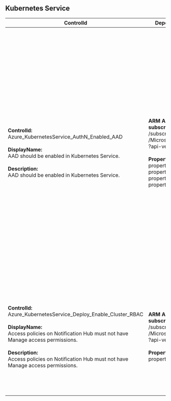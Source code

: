 ## Kubernetes Service

| ControlId | Dependent Azure API(s) and Properties | Control spec |
|-----------|-------------------------------------|------------------|
| <b>ControlId:</b><br>Azure_KubernetesService_AuthN_Enabled_AAD<br><br><b>DisplayName:</b><br>AAD should be enabled in Kubernetes Service.<br><br><b>Description: </b><br> AAD should be enabled in Kubernetes Service. | <b> ARM API to list Container Services at<br> subscription level: </b> <br> /subscriptions/{subscriptionId}/providers<br>/Microsoft.ContainerService/managedClusters<br>?api-version=2020-09-01 <br><br><b>Properties:</b><br> properties.clientAppID <br> properties.serverAppID <br> properties.tenantID <br> properties.managed | <b>Scope: </b> Applies to all variants of Kuberenetes service.<br><br><b>Config: </b> NA<br><br> <b>Passed: </b><br> Azure AD applications (Server App and Client App) **are configured** for Kubernetes Service for authentication of the credentials provided by the client. <br><br> <b>Failed: </b><br>Azure AD applications (Server App and Client App) **are not configured** for Kubernetes Service for authentication of the credentials provided by the client.|
| <b>ControlId:</b><br>Azure_KubernetesService_Deploy_Enable_Cluster_RBAC<br><br><b>DisplayName:</b><br>Access policies on Notification Hub must not have Manage access permissions.<br><br><b>Description: </b><br> Access policies on Notification Hub must not have Manage access permissions. | <b> ARM API to list Container Services at<br> subscription level: </b> <br> /subscriptions/{subscriptionId}/providers<br>/Microsoft.ContainerService/managedClusters<br>?api-version=2020-09-01 <br><br><b>Properties:</b><br> properties.enableRBAC | <b>Scope: </b> Applies to all Azure Kubernetes Service (AKS).<br><br><b>Config: </b> NA<br><br> <b>Passed: </b><br> RBAC is enabled for AKS.<br><br> <b>Failed: </b><br>RBAC is disabled for AKS. |